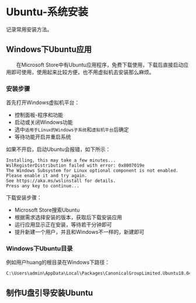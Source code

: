 # Ubuntu-系统安装
记录常用安装方法。
## Windows下Ubuntu应用
&#8195;&#8195;在Microsoft Store中有Ubuntu应用程序，免费下载使用，下载后直接启动应用即可使用，使用起来比较方便，也不用虚拟机去安装那么麻烦。
### 安装步骤
首先打开Windows虚拟机平台：
- 控制面板-程序和功能
- 启动或关闭Windows功能
- 选中`适用于Linux的Windows子系统`和`虚拟机平台`后确定
- 等待功能开启并重启系统

如果不开启，启动Ubuntu会报错，如下所示：
```
Installing, this may take a few minutes...
WslRegisterDistribution failed with error: 0x8007019e
The Windows Subsystem for Linux optional component is not enabled. Please enable it and try again.
See https://aka.ms/wslinstall for details.
Press any key to continue...
```

下载安装步骤：
- Microsoft Store搜索Ubuntu
- 根据需求选择安装的版本，获取后下载安装应用
- 运行应用显示正在安装，等待若干分钟即可
- 提升新建一个用户，并且和Windows不一样的，新建即可

### Windows下Ubuntu目录
例如用户huang的根目录在Windows下路径：
```
C:\Users\admin\AppData\Local\Packages\CanonicalGroupLimited.Ubuntu18.04onWindows_79rhkp1fndgsc\LocalState\rootfs\home\huang
```
## 制作U盘引导安装Ubuntu